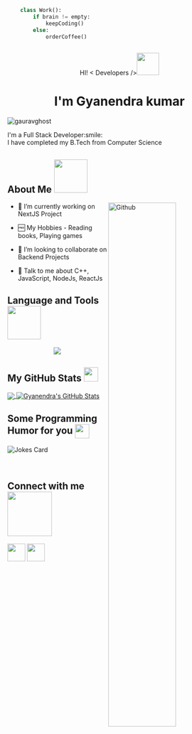 ```python
    class Work():
        if brain != empty:
            keepCoding()
        else:
            orderCoffee()
        
```
<div>
<p align="center"> HI! < Developers /><img src = "https://raw.githubusercontent.com/MartinHeinz/MartinHeinz/master/wave.gif" width="50"></p>
<h1 align='center'>I'm Gyanendra kumar</h1>
</div>

<p align="left"> <img src="https://komarev.com/ghpvc/?username=gauravghost&label=Visitors&color=0e75b6&style=flat" alt="gauravghost" /> </p>

<div size='20px'>I'm a Full Stack Developer:smile: 
</div>
<div size='20px'>I have completed my B.Tech from Computer Science
</div>


<h2> About Me <img src = "https://media0.giphy.com/media/KDDpcKigbfFpnejZs6/giphy.gif?cid=ecf05e47oy6f4zjs8g1qoiystc56cu7r9tb8a1fe76e05oty&rid=giphy.gif" width = "75"></h2>

<img width="55%" align="right" alt="Github" src="https://raw.githubusercontent.com/onimur/.github/master/.resources/git-header.svg" />


- 🔭 I’m currently working on NextJS Project
  
- 🆓 My Hobbies - Reading books, Playing games

- 👯 I’m looking to collaborate on Backend Projects 

- 💬 Talk to me about C++, JavaScript, NodeJs, ReactJs
 
[//]:# (Language and Tools Section)
<h2> Language and Tools <img src = "https://media2.giphy.com/media/QssGEmpkyEOhBCb7e1/giphy.gif?cid=ecf05e47a0n3gi1bfqntqmob8g9aid1oyj2wr3ds3mg700bl&rid=giphy.gif" width="75"></h2>

<p align="center">
  <a href="https://skillicons.dev">
    <img src="https://skillicons.dev/icons?i=c,cpp,javascript,typescript,react,next,figma,postman,nodejs,express,mysql,sequelize,mongodb,redis,rabbitmq,git,linux,bash,vim,aws,docker,nginx" />
  </a>
</p>


<h2> My GitHub Stats <img src='https://media1.giphy.com/media/du3J3cXyzhj75IOgvA/giphy.gif?cid=ecf05e47x2g034i9pzwtzzsd3xgg2w9nr94t4tflbbgo3008&rid=giphy.gif' width='32'> </h2>

<a href="https://github.com/gauravghost">
  <img align="center" src="https://github-readme-stats.vercel.app/api/top-langs/?username=gauravghost&hide_progress=true&show_icons=true&hide=java&line_height=27&locale=en&count_private=true&layout=compact&theme=radical" />
</a>
<a href="https://github.com/gauravghost">
  <img align="center" src="https://github-readme-stats.vercel.app/api?username=gauravghost&show_icons=true&line_height=27&count_private=true&theme=radical" alt="Gyanendra's GitHub Stats" />
</a>


<h2> Some Programming Humor for you <img align ='center' src='https://media2.giphy.com/media/UQDSBzfyiBKvgFcSTw/giphy.gif?cid=ecf05e47p3cd513axbek3f56ti3jzizq8hincw20jauyyfyw&rid=giphy.gif' width = '32'></h2>

![Jokes Card](https://readme-jokes.vercel.app/api?theme=tokyonight)


<br>
<h2> Connect with me <img src='https://raw.githubusercontent.com/ShahriarShafin/ShahriarShafin/main/Assets/handshake.gif' width="100"> </h2>
<p align="left">
    <a href = 'https://www.linkedin.com/in/gyanendrak874' target="_blank"> <img src="https://cdn.jsdelivr.net/gh/devicons/devicon/icons/linkedin/linkedin-original.svg" width = '40px' /></a> 
    <a href = 'https://twitter.com/Gyanendrak874' target="_blank"> <img src="https://cdn.jsdelivr.net/gh/devicons/devicon/icons/twitter/twitter-original.svg" width = '40px' /></a> 
</p>
